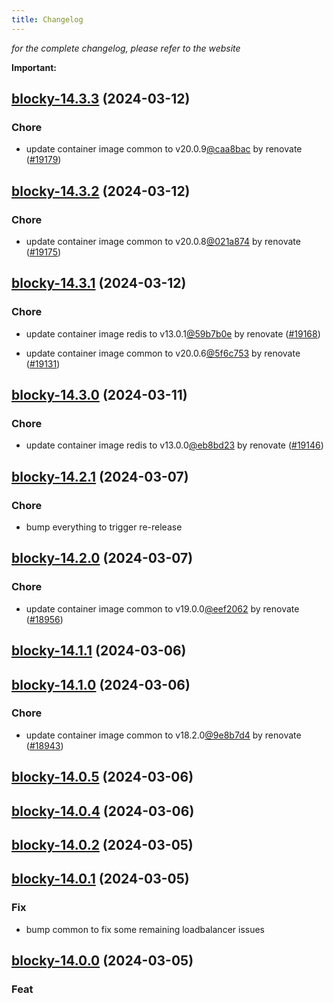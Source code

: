```yaml
---
title: Changelog
---
```



*for the complete changelog, please refer to the website*

**Important:**


## [blocky-14.3.3](https://github.com/truecharts/charts/compare/blocky-14.3.2...blocky-14.3.3) (2024-03-12)

### Chore



- update container image common to v20.0.9[@caa8bac](https://github.com/caa8bac) by renovate ([#19179](https://github.com/truecharts/charts/issues/19179))


## [blocky-14.3.2](https://github.com/truecharts/charts/compare/blocky-14.3.1...blocky-14.3.2) (2024-03-12)

### Chore



- update container image common to v20.0.8[@021a874](https://github.com/021a874) by renovate ([#19175](https://github.com/truecharts/charts/issues/19175))


## [blocky-14.3.1](https://github.com/truecharts/charts/compare/blocky-14.3.0...blocky-14.3.1) (2024-03-12)

### Chore



- update container image redis to v13.0.1[@59b7b0e](https://github.com/59b7b0e) by renovate ([#19168](https://github.com/truecharts/charts/issues/19168))

- update container image common to v20.0.6[@5f6c753](https://github.com/5f6c753) by renovate ([#19131](https://github.com/truecharts/charts/issues/19131))


## [blocky-14.3.0](https://github.com/truecharts/charts/compare/blocky-14.2.1...blocky-14.3.0) (2024-03-11)

### Chore



- update container image redis to v13.0.0[@eb8bd23](https://github.com/eb8bd23) by renovate ([#19146](https://github.com/truecharts/charts/issues/19146))


## [blocky-14.2.1](https://github.com/truecharts/charts/compare/blocky-14.2.0...blocky-14.2.1) (2024-03-07)

### Chore



- bump everything to trigger re-release


## [blocky-14.2.0](https://github.com/truecharts/charts/compare/blocky-14.1.1...blocky-14.2.0) (2024-03-07)

### Chore



- update container image common to v19.0.0[@eef2062](https://github.com/eef2062) by renovate ([#18956](https://github.com/truecharts/charts/issues/18956))


## [blocky-14.1.1](https://github.com/truecharts/charts/compare/blocky-14.1.0...blocky-14.1.1) (2024-03-06)


## [blocky-14.1.0](https://github.com/truecharts/charts/compare/blocky-14.0.5...blocky-14.1.0) (2024-03-06)

### Chore



- update container image common to v18.2.0[@9e8b7d4](https://github.com/9e8b7d4) by renovate ([#18943](https://github.com/truecharts/charts/issues/18943))


## [blocky-14.0.5](https://github.com/truecharts/charts/compare/blocky-14.0.4...blocky-14.0.5) (2024-03-06)


## [blocky-14.0.4](https://github.com/truecharts/charts/compare/blocky-14.0.2...blocky-14.0.4) (2024-03-06)


## [blocky-14.0.2](https://github.com/truecharts/charts/compare/blocky-14.0.1...blocky-14.0.2) (2024-03-05)


## [blocky-14.0.1](https://github.com/truecharts/charts/compare/blocky-14.0.0...blocky-14.0.1) (2024-03-05)

### Fix



- bump common to fix some remaining loadbalancer issues


## [blocky-14.0.0](https://github.com/truecharts/charts/compare/blocky-13.6.3...blocky-14.0.0) (2024-03-05)

### Feat
